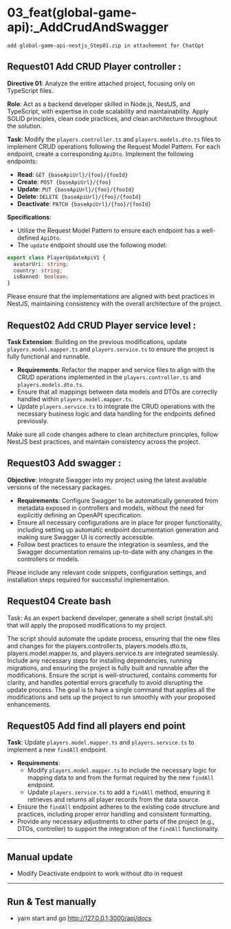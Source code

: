 # 03_feat(global-game-api):_AddCrudAndSwagger
`add global-game-api-nestjs_Step01.zip in attachement for ChatGpt`

## Request01 Add CRUD Player controller :

**Directive 01**: Analyze the entire attached project, focusing only on TypeScript files.

**Role**: Act as a backend developer skilled in Node.js, NestJS, and TypeScript, with expertise in code scalability and maintainability. Apply SOLID principles, clean code practices, and clean architecture throughout the solution.

**Task**: Modify the `players.controller.ts` and `players.models.dto.ts` files to implement CRUD operations following the Request Model Pattern. For each endpoint, create a corresponding `ApiDto`. Implement the following endpoints:

- **Read**: `GET {baseApiUrl}/{foo}/{fooId}`
- **Create**: `POST {baseApiUrl}/{foo}`
- **Update**: `PUT {baseApiUrl}/{foo}/{fooId}`
- **Delete**: `DELETE {baseApiUrl}/{foo}/{fooId}`
- **Deactivate**: `PATCH {baseApiUrl}/{foo}/{fooId}`

**Specifications**:
- Utilize the Request Model Pattern to ensure each endpoint has a well-defined `ApiDto`.
- The `update` endpoint should use the following model:

```typescript
export class PlayerUpdateApiV1 {
  avatarUri: string;
  country: string;
  isBanned: boolean;
}
```

Please ensure that the implementations are aligned with best practices in NestJS, maintaining consistency with the overall architecture of the project.

## Request02 Add CRUD Player service level :

**Task Extension**: Building on the previous modifications, update `players.model.mapper.ts` and `players.service.ts` to ensure the project is fully functional and runnable.

- **Requirements**: Refactor the mapper and service files to align with the CRUD operations implemented in the `players.controller.ts` and `players.models.dto.ts`.
- Ensure that all mappings between data models and DTOs are correctly handled within `players.model.mapper.ts`.
- Update `players.service.ts` to integrate the CRUD operations with the necessary business logic and data handling for the endpoints defined previously.

Make sure all code changes adhere to clean architecture principles, follow NestJS best practices, and maintain consistency across the project.

## Request03 Add swagger :

**Objective**: Integrate Swagger into my project using the latest available versions of the necessary packages.

- **Requirements**: Configure Swagger to be automatically generated from metadata exposed in controllers and models, without the need for explicitly defining an OpenAPI specification.
- Ensure all necessary configurations are in place for proper functionality, including setting up automatic endpoint documentation generation and making sure Swagger UI is correctly accessible.
- Follow best practices to ensure the integration is seamless, and the Swagger documentation remains up-to-date with any changes in the controllers or models.

Please include any relevant code snippets, configuration settings, and installation steps required for successful implementation.

## Request04 Create bash

Task: As an expert backend developer, generate a shell script (install.sh) that will apply the proposed modifications to my project.

The script should automate the update process, ensuring that the new files and changes for the players.controller.ts, players.models.dto.ts, players.model.mapper.ts, and players.service.ts are integrated seamlessly.
Include any necessary steps for installing dependencies, running migrations, and ensuring the project is fully built and runnable after the modifications.
Ensure the script is well-structured, contains comments for clarity, and handles potential errors gracefully to avoid disrupting the update process.
The goal is to have a single command that applies all the modifications and sets up the project to run smoothly with your proposed enhancements.


## Request05 Add find all players end point

**Task**: Update `players.model.mapper.ts` and `players.service.ts` to implement a new `findAll` endpoint.

- **Requirements**: 
  - Modify `players.model.mapper.ts` to include the necessary logic for mapping data to and from the format required by the new `findAll` endpoint.
  - Update `players.service.ts` to add a `findAll` method, ensuring it retrieves and returns all player records from the data source.
- Ensure the `findAll` endpoint adheres to the existing code structure and practices, including proper error handling and consistent formatting.
- Provide any necessary adjustments to other parts of the project (e.g., DTOs, controller) to support the integration of the `findAll` functionality.

----------------------------------------------------------

## Manual update
 - Modify Deactivate endpoint to work without dto in request

----------------------------------------------------------

## Run & Test manually
- yarn start and go http://127.0.0.1:3000/api/docs